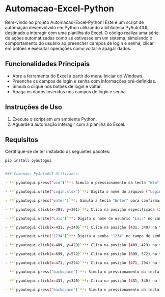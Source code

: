 # Automacao-Excel-Python

Bem-vindo ao projeto Automacao-Excel-Python! Este é um script de automação desenvolvido em Python utilizando a biblioteca PyAutoGUI, 
destinado a interagir com uma planilha do Excel. O código realiza uma série de ações automatizadas como se estivesse em um sistema,
simulando o comportamento do usuário ao preencher campos de login e senha, clicar em botões e executar operações como voltar e apagar dados.

## Funcionalidades Principais

- Abre a ferramenta do Excel a partir do menu Iniciar do Windows.
- Preenche os campos de login e senha com informações pré-definidas.
- Simula o clique nos botões de login e voltar.
- Apaga os dados inseridos nos campos de login e senha.

## Instruções de Uso

1. Execute o script em um ambiente Python.
2. Aguarde a automação interagir com a planilha do Excel.

## Requisitos

Certifique-se de ter instalado os seguintes pacotes:

```bash
pip install pyautogui


### Comandos PyAutoGUI Utilizados:

- **`pyautogui.press("win")`**: Simula o pressionamento da tecla "Win" (Windows) para abrir o menu Iniciar do Windows.

- **`pyautogui.write("Login.xlsx")`**: Digita o nome do arquivo ("Login.xlsx") para abrir a ferramenta do Excel.

- **`pyautogui.press("enter")`**: Simula a tecla "Enter" para confirmar a abertura do arquivo.

- **`pyautogui.click(x=301, y=301)`**: Clica na posição especificada (301, 301) na tela, preenchendo o campo de login.

- **`pyautogui.write("Lais")`**: Digita o nome de usuário "Lais" no campo de login.

- **`pyautogui.click(x=431, y=340)`**: Clica na posição (431, 340) na tela, movendo o foco para o campo de senha.

- **`pyautogui.write("1234")`**: Digita a senha "1234" no campo de senha.

- **`pyautogui.click(x=409, y=429)`**: Clica na posição (409, 429) na tela, simulando o clique no botão "Fazer Login".

- **`pyautogui.click(x=699, y=572)`**: Clica na posição (699, 572) na tela, simulando o clique no botão "Voltar".

- **`pyautogui.click(x=471, y=294)`**: Clica na posição (471, 294) na tela, movendo o cursor para o campo de login.

- **`pyautogui.press("backspace")`**: Simula o pressionamento da tecla "Backspace" para apagar o conteúdo do campo.

- **`pyautogui.click(x=431, y=340)`**: Clica na posição (431, 340) na tela, movendo o cursor para o campo de senha.

- **`pyautogui.press("backspace")`**: Simula o pressionamento da tecla "Backspace" para apagar o conteúdo do campo de senha.

